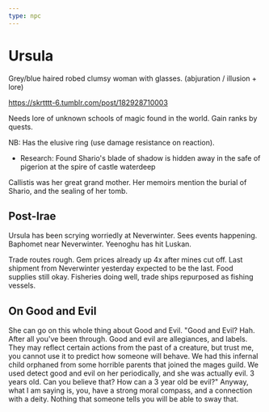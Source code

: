 ```yaml
---
type: npc
---
```


# Ursula
Grey/blue haired robed clumsy woman with glasses. (abjuration / illusion + lore)

https://skrtttt-6.tumblr.com/post/182928710003

Needs lore of unknown schools of magic found in the world.
Gain ranks by quests.

NB: Has the elusive ring (use damage resistance on reaction).

- Research: Found Shario's blade of shadow is hidden away in the safe of pigerion at the spire of castle waterdeep

Callistis was her great grand mother. Her memoirs mention the burial of Shario, and the sealing of her tomb.

## Post-Irae
Ursula has been scrying worriedly at Neverwinter. Sees events happening. Baphomet near Neverwinter. Yeenoghu has hit Luskan.

Trade routes rough. Gem prices already up 4x after mines cut off. Last shipment from Neverwinter yesterday expected to be the last. Food supplies still okay. Fisheries doing well, trade ships repurposed as fishing vessels.

## On Good and Evil
She can go on this whole thing about Good and Evil. "Good and Evil? Hah. After all you've been through. Good and evil are allegiances, and labels. They may reflect certain actions from the past of a creature, but trust me, you cannot use it to predict how someone will behave. We had this infernal child orphaned from some horrible parents that joined the mages guild. We used detect good and evil on her periodically, and she was actually evil. 3 years old. Can you believe that? How can a 3 year old be evil?"
Anyway, what I am saying is, you, have a strong moral compass, and a connection with a deity. Nothing that someone tells you will be able to sway that.
